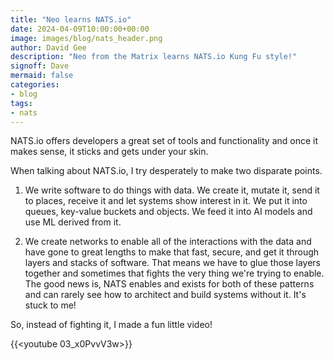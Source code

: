 ```yaml
---
title: "Neo learns NATS.io"
date: 2024-04-09T10:00:00+00:00
image: images/blog/nats_header.png
author: David Gee
description: "Neo from the Matrix learns NATS.io Kung Fu style!"
signoff: Dave
mermaid: false
categories: 
- blog
tags:
- nats
---
```


NATS.io offers developers a great set of tools and functionality and once it makes sense, it sticks and gets under your skin.

When talking about NATS.io, I try desperately to make two disparate points.

1. We write software to do things with data. We create it, mutate it, send it to places, receive it and let systems show interest in it. We put it into queues, key-value buckets and objects. We feed it into AI models and use ML derived from it.

2. We create networks to enable all of the interactions with the data and have gone to great lengths to make that fast, secure, and get it through layers and stacks of software. That means we have to glue those layers together and sometimes that fights the very thing we're trying to enable.
The good news is, NATS enables and exists for both of these patterns and can rarely see how to architect and build systems without it. It's stuck to me!

So, instead of fighting it, I made a fun little video!

{{<youtube 03_x0PvvV3w>}}